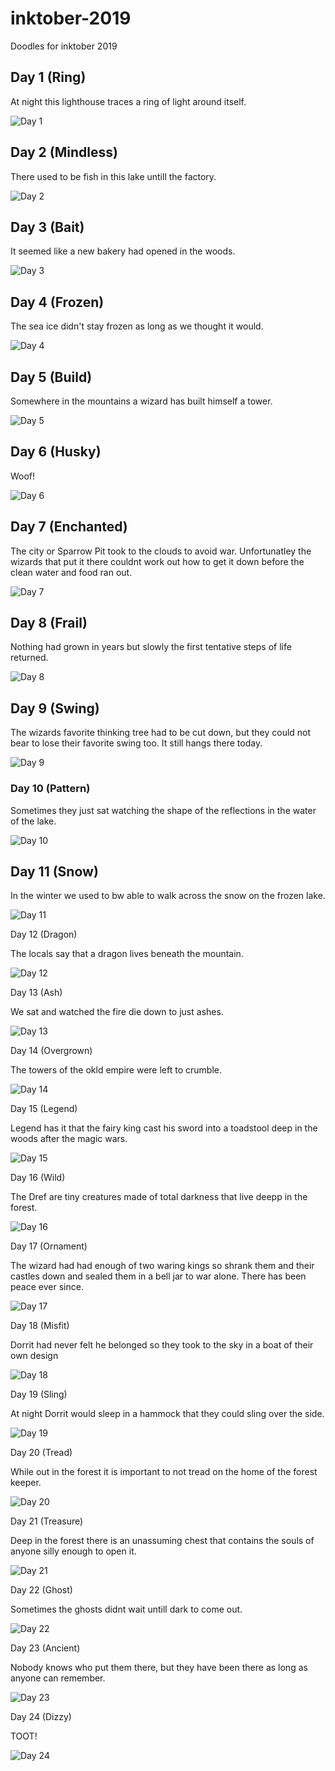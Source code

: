 # inktober-2019
Doodles for inktober 2019

## Day 1 (Ring)

At night this lighthouse traces a ring of light around itself.

![Day 1](day-1.jpg)

## Day 2 (Mindless)

There used to be fish in this lake untill the factory.

![Day 2](day-2.jpg)

## Day 3 (Bait)

It seemed like a new bakery had opened in the woods.

![Day 3](day-3.jpg)

## Day 4 (Frozen)

The sea ice didn't stay frozen as long as we thought it would.

![Day 4](day-4.jpg)

## Day 5 (Build)

Somewhere in the mountains a wizard has built himself a tower.

![Day 5](day-5.jpg)

## Day 6 (Husky)

Woof!

![Day 6](day-6.jpg)

## Day 7 (Enchanted)

The city or Sparrow Pit took to the clouds to avoid war. Unfortunatley the wizards that put it there couldnt work out how to get it down before the clean water and food ran out.

![Day 7](day-7.jpg)

## Day 8 (Frail)

Nothing had grown in years but slowly the first tentative steps of life returned.

![Day 8](day-8.jpg)

## Day 9 (Swing)

The wizards favorite thinking tree had to be cut down, but they could not bear to lose their favorite swing too. It still hangs there today.

![Day 9](day-9.jpg)

### Day 10 (Pattern)

Sometimes they just sat watching the shape of the reflections in the water of the lake.

![Day 10](day-10.jpg)


## Day 11 (Snow)

In the winter we used to bw able to walk across the snow on the frozen lake.

![Day 11](day-11.jpg)

Day 12 (Dragon)

The locals say that a dragon lives beneath the mountain.

![Day 12](day-12.jpg)

Day 13 (Ash)

We sat and watched the fire die down to just ashes.

![Day 13](day-13.jpg)


Day 14 (Overgrown)

The towers of the okld empire were left to crumble.

![Day 14](day-14.jpg)

Day 15 (Legend)

Legend has it that the fairy king cast his sword into a toadstool deep in the woods after the magic wars.

![Day 15](day-15.jpg)

Day 16 (Wild)

The Dref are tiny creatures made of total darkness that live deepp in the forest.

![Day 16](day-16.jpg)

Day 17 (Ornament)

The wizard had had enough of two waring kings so shrank them and their castles down and sealed them in a bell jar to war alone. There has been peace ever since.

![Day 17](day-17.jpg)

Day 18 (Misfit)

Dorrit had never felt he belonged so they took to the sky in a boat of their own design

![Day 18](day-18.jpg)

Day 19 (Sling)

At night Dorrit would sleep in a hammock that they could sling over the side.

![Day 19](day-19.jpg)

Day 20 (Tread)

While out in the forest it is important to not tread on the home of the forest keeper.

![Day 20](day-20.jpg)

Day 21 (Treasure)

Deep in the forest there is an unassuming chest that contains the souls of anyone silly enough to open it.

![Day 21](day-21.jpg)

Day 22 (Ghost)

Sometimes the ghosts didnt wait untill dark to come out.

![Day 22](day-22.jpg)

Day 23 (Ancient)

Nobody knows who put them there, but they have been there as long as anyone can remember.

![Day 23](day-23.jpg)

Day 24 (Dizzy)

TOOT!

![Day 24](day-24.jpg)








